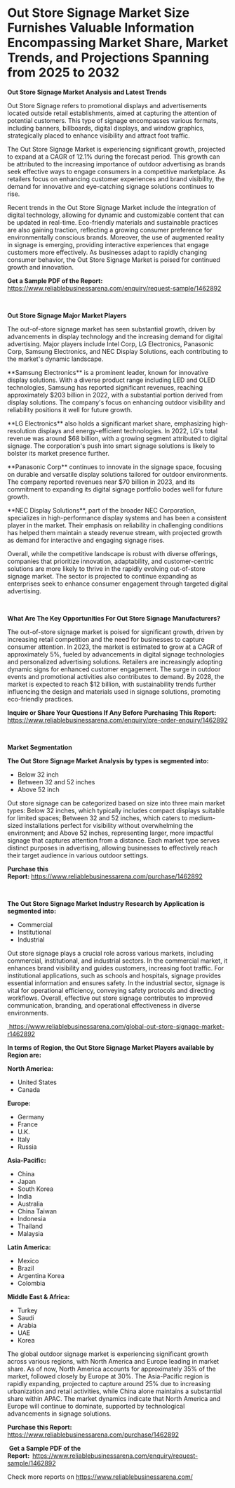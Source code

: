 <p><h1>Out Store Signage Market Size Furnishes Valuable Information Encompassing Market Share, Market Trends, and Projections Spanning from 2025 to 2032</h1></p><p><strong>Out Store Signage Market Analysis and Latest Trends</strong></p>
<p><p>Out Store Signage refers to promotional displays and advertisements located outside retail establishments, aimed at capturing the attention of potential customers. This type of signage encompasses various formats, including banners, billboards, digital displays, and window graphics, strategically placed to enhance visibility and attract foot traffic.</p><p>The Out Store Signage Market is experiencing significant growth, projected to expand at a CAGR of 12.1% during the forecast period. This growth can be attributed to the increasing importance of outdoor advertising as brands seek effective ways to engage consumers in a competitive marketplace. As retailers focus on enhancing customer experiences and brand visibility, the demand for innovative and eye-catching signage solutions continues to rise.</p><p>Recent trends in the Out Store Signage Market include the integration of digital technology, allowing for dynamic and customizable content that can be updated in real-time. Eco-friendly materials and sustainable practices are also gaining traction, reflecting a growing consumer preference for environmentally conscious brands. Moreover, the use of augmented reality in signage is emerging, providing interactive experiences that engage customers more effectively. As businesses adapt to rapidly changing consumer behavior, the Out Store Signage Market is poised for continued growth and innovation.</p></p>
<p><strong>Get a Sample PDF of the Report:&nbsp;</strong> <a href="https://www.reliablebusinessarena.com/enquiry/request-sample/1462892?utm_campaign=2137&utm_medium=2&utm_source=Github&utm_content=ia&utm_term=06042025&utm_id=out-store-signage">https://www.reliablebusinessarena.com/enquiry/request-sample/1462892</a></p>
<p>&nbsp;</p>
<p><strong>Out Store Signage Major Market Players</strong></p>
<p><p>The out-of-store signage market has seen substantial growth, driven by advancements in display technology and the increasing demand for digital advertising. Major players include Intel Corp, LG Electronics, Panasonic Corp, Samsung Electronics, and NEC Display Solutions, each contributing to the market's dynamic landscape.</p><p>**Samsung Electronics** is a prominent leader, known for innovative display solutions. With a diverse product range including LED and OLED technologies, Samsung has reported significant revenues, reaching approximately $203 billion in 2022, with a substantial portion derived from display solutions. The company's focus on enhancing outdoor visibility and reliability positions it well for future growth.</p><p>**LG Electronics** also holds a significant market share, emphasizing high-resolution displays and energy-efficient technologies. In 2022, LG's total revenue was around $68 billion, with a growing segment attributed to digital signage. The corporation's push into smart signage solutions is likely to bolster its market presence further.</p><p>**Panasonic Corp** continues to innovate in the signage space, focusing on durable and versatile display solutions tailored for outdoor environments. The company reported revenues near $70 billion in 2023, and its commitment to expanding its digital signage portfolio bodes well for future growth.</p><p>**NEC Display Solutions**, part of the broader NEC Corporation, specializes in high-performance display systems and has been a consistent player in the market. Their emphasis on reliability in challenging conditions has helped them maintain a steady revenue stream, with projected growth as demand for interactive and engaging signage rises.</p><p>Overall, while the competitive landscape is robust with diverse offerings, companies that prioritize innovation, adaptability, and customer-centric solutions are more likely to thrive in the rapidly evolving out-of-store signage market. The sector is projected to continue expanding as enterprises seek to enhance consumer engagement through targeted digital advertising.</p></p>
<p>&nbsp;</p>
<p><strong>What Are The Key Opportunities For Out Store Signage Manufacturers?</strong></p>
<p><p>The out-of-store signage market is poised for significant growth, driven by increasing retail competition and the need for businesses to capture consumer attention. In 2023, the market is estimated to grow at a CAGR of approximately 5%, fueled by advancements in digital signage technologies and personalized advertising solutions. Retailers are increasingly adopting dynamic signs for enhanced customer engagement. The surge in outdoor events and promotional activities also contributes to demand. By 2028, the market is expected to reach $12 billion, with sustainability trends further influencing the design and materials used in signage solutions, promoting eco-friendly practices.</p></p>
<p><strong>Inquire or Share Your Questions If Any Before Purchasing This Report:</strong> <a href="https://www.reliablebusinessarena.com/enquiry/pre-order-enquiry/1462892?utm_campaign=2137&utm_medium=2&utm_source=Github&utm_content=ia&utm_term=06042025&utm_id=out-store-signage">https://www.reliablebusinessarena.com/enquiry/pre-order-enquiry/1462892</a></p>
<p>&nbsp;</p>
<p><strong>Market Segmentation</strong></p>
<p><strong>The Out Store Signage Market Analysis by types is segmented into:</strong></p>
<p><ul><li>Below 32 inch</li><li>Between 32 and 52 inches</li><li>Above 52 inch</li></ul></p>
<p><p>Out store signage can be categorized based on size into three main market types: Below 32 inches, which typically includes compact displays suitable for limited spaces; Between 32 and 52 inches, which caters to medium-sized installations perfect for visibility without overwhelming the environment; and Above 52 inches, representing larger, more impactful signage that captures attention from a distance. Each market type serves distinct purposes in advertising, allowing businesses to effectively reach their target audience in various outdoor settings.</p></p>
<p><strong>Purchase this Report:&nbsp;</strong><a href="https://www.reliablebusinessarena.com/purchase/1462892?utm_campaign=2137&utm_medium=2&utm_source=Github&utm_content=ia&utm_term=06042025&utm_id=out-store-signage">https://www.reliablebusinessarena.com/purchase/1462892</a></p>
<p>&nbsp;</p>
<p><strong>The Out Store Signage Market Industry Research by Application is segmented into:</strong></p>
<p><ul><li>Commercial</li><li>Institutional</li><li>Industrial</li></ul></p>
<p><p>Out store signage plays a crucial role across various markets, including commercial, institutional, and industrial sectors. In the commercial market, it enhances brand visibility and guides customers, increasing foot traffic. For institutional applications, such as schools and hospitals, signage provides essential information and ensures safety. In the industrial sector, signage is vital for operational efficiency, conveying safety protocols and directing workflows. Overall, effective out store signage contributes to improved communication, branding, and operational effectiveness in diverse environments.</p></p>
<p><a href="https://www.reliablebusinessarena.com/global-out-store-signage-market-r1462892?utm_campaign=2137&utm_medium=2&utm_source=Github&utm_content=ia&utm_term=06042025&utm_id=out-store-signage">&nbsp;https://www.reliablebusinessarena.com/global-out-store-signage-market-r1462892</a></p>
<p><strong>In terms of Region, the Out Store Signage Market Players available by Region are:</strong></p>
<p>
    <p> <strong> North America: </strong>
        <ul>
            <li>United States</li>
            <li>Canada</li>
        </ul>
        </p> 
    <p> <strong> Europe: </strong>
        <ul>
            <li>Germany</li>
            <li>France</li>
            <li>U.K.</li>
            <li>Italy</li>
            <li>Russia</li>
        </ul>
        </p> 
    <p> <strong> Asia-Pacific: </strong>
        <ul>
            <li>China</li>
            <li>Japan</li>
            <li>South Korea</li>
            <li>India</li>
            <li>Australia</li>
            <li>China Taiwan</li>
            <li>Indonesia</li>
            <li>Thailand</li>
            <li>Malaysia</li>
        </ul>
        </p> 
    <p> <strong> Latin America: </strong>
        <ul>
            <li>Mexico</li>
            <li>Brazil</li>
            <li>Argentina Korea</li>
            <li>Colombia</li>
        </ul>
        </p> 
    <p> <strong> Middle East & Africa: </strong>
        <ul>
            <li>Turkey</li>
            <li>Saudi</li>
            <li>Arabia</li>
            <li>UAE</li>
            <li>Korea</li>
        </ul>
    </p>
    </p>
<p><p>The global outdoor signage market is experiencing significant growth across various regions, with North America and Europe leading in market share. As of now, North America accounts for approximately 35% of the market, followed closely by Europe at 30%. The Asia-Pacific region is rapidly expanding, projected to capture around 25% due to increasing urbanization and retail activities, while China alone maintains a substantial share within APAC. The market dynamics indicate that North America and Europe will continue to dominate, supported by technological advancements in signage solutions.</p></p>
<p><strong>Purchase this Report: </strong><a href="https://www.reliablebusinessarena.com/purchase/1462892?utm_campaign=2137&utm_medium=2&utm_source=Github&utm_content=ia&utm_term=06042025&utm_id=out-store-signage">https://www.reliablebusinessarena.com/purchase/1462892</a></p>
<p>&nbsp;<strong>Get a Sample PDF of the Report:&nbsp;&nbsp;</strong><a href="https://www.reliablebusinessarena.com/enquiry/request-sample/1462892?utm_campaign=2137&utm_medium=2&utm_source=Github&utm_content=ia&utm_term=06042025&utm_id=out-store-signage">https://www.reliablebusinessarena.com/enquiry/request-sample/1462892</a></p>
<p><strong></strong></p>
<p>Check more reports on <a href="https://www.reliablebusinessarena.com/?utm_campaign=2137&utm_medium=2&utm_source=Github&utm_content=ia&utm_term=06042025&utm_id=out-store-signage">https://www.reliablebusinessarena.com/</a></p>